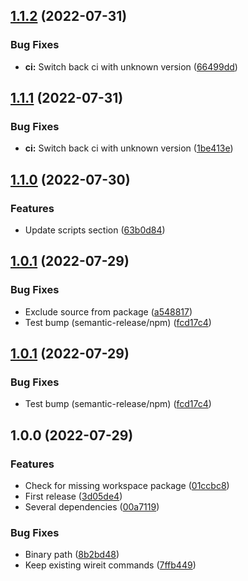 ## [1.1.2](https://github.com/unlight/wireit-package/compare/wireit-package-v1.1.1...wireit-package-v1.1.2) (2022-07-31)


### Bug Fixes

* **ci:** Switch back ci with unknown version ([66499dd](https://github.com/unlight/wireit-package/commit/66499dd4ce1cfb98178e62ab378c3e971f1e5cb3))

## [1.1.1](https://github.com/unlight/wireit-package/compare/wireit-package-v1.1.0...wireit-package-v1.1.1) (2022-07-31)


### Bug Fixes

* **ci:** Switch back ci with unknown version ([1be413e](https://github.com/unlight/wireit-package/commit/1be413e25a871b670804f53c6b2f3db28d9da7c4))

## [1.1.0](https://github.com/unlight/wireit-package/compare/wireit-package-v1.0.1...wireit-package-v1.1.0) (2022-07-30)


### Features

* Update scripts section ([63b0d84](https://github.com/unlight/wireit-package/commit/63b0d841b38dfd01b671723c0c35baef36d1a5ac))

## [1.0.1](https://github.com/unlight/wireit-package/compare/wireit-package-v1.0.0...wireit-package-v1.0.1) (2022-07-29)


### Bug Fixes

* Exclude source from package ([a548817](https://github.com/unlight/wireit-package/commit/a548817ecacf67093998185b597292ce21a188c4))
* Test bump (semantic-release/npm) ([fcd17c4](https://github.com/unlight/wireit-package/commit/fcd17c454064edb928415c116d80c566d8646a62))

## [1.0.1](https://github.com/unlight/wireit-package/compare/wireit-package-v1.0.0...wireit-package-v1.0.1) (2022-07-29)


### Bug Fixes

* Test bump (semantic-release/npm) ([fcd17c4](https://github.com/unlight/wireit-package/commit/fcd17c454064edb928415c116d80c566d8646a62))

## 1.0.0 (2022-07-29)


### Features

* Check for missing workspace package ([01ccbc8](https://github.com/unlight/wireit-package/commit/01ccbc8d1d621c8132583db1e27fe8010fe77a61))
* First release ([3d05de4](https://github.com/unlight/wireit-package/commit/3d05de458f9284536811d7d85aec1605ad967bbe))
* Several dependencies ([00a7119](https://github.com/unlight/wireit-package/commit/00a71194fa3cb0b80346b229bdb55b205b68416f))


### Bug Fixes

* Binary path ([8b2bd48](https://github.com/unlight/wireit-package/commit/8b2bd48350e318d52bfd9ba14671b9ea2ef4cb98))
* Keep existing wireit commands ([7ffb449](https://github.com/unlight/wireit-package/commit/7ffb449e865864f19831a350dcd4d2ff1e7662c1))

